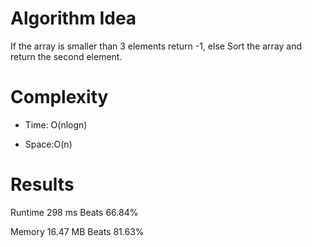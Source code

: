 # Algorithm Idea

If the array is smaller than 3 elements return -1, else
Sort the array and return the second element.

# Complexity

- Time: O(nlogn)

- Space:O(n)

# Results

Runtime
298
ms
Beats
66.84%

Memory
16.47
MB
Beats
81.63%
